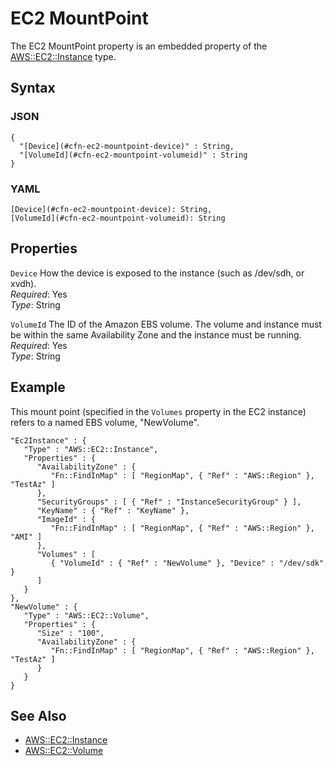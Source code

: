 # EC2 MountPoint<a name="aws-properties-ec2-mount-point"></a>

The EC2 MountPoint property is an embedded property of the [AWS::EC2::Instance](aws-properties-ec2-instance.md) type\.

## Syntax<a name="w13ab1c21c10d111c49c52b5"></a>

### JSON<a name="aws-properties-ec2-mount-point-syntax.json"></a>

```
{
  "[Device](#cfn-ec2-mountpoint-device)" : String,
  "[VolumeId](#cfn-ec2-mountpoint-volumeid)" : String
}
```

### YAML<a name="aws-properties-ec2-mount-point-syntax.yaml"></a>

```
[Device](#cfn-ec2-mountpoint-device): String,
[VolumeId](#cfn-ec2-mountpoint-volumeid): String
```

## Properties<a name="w13ab1c21c10d111c49c52b7"></a>

`Device`  <a name="cfn-ec2-mountpoint-device"></a>
How the device is exposed to the instance \(such as /dev/sdh, or xvdh\)\.  
*Required*: Yes  
*Type*: String

`VolumeId`  <a name="cfn-ec2-mountpoint-volumeid"></a>
The ID of the Amazon EBS volume\. The volume and instance must be within the same Availability Zone and the instance must be running\.  
*Required*: Yes  
*Type*: String

## Example<a name="w13ab1c21c10d111c49c52b9"></a>

This mount point \(specified in the `Volumes` property in the EC2 instance\) refers to a named EBS volume, "NewVolume"\.

```
"Ec2Instance" : {
   "Type" : "AWS::EC2::Instance",
   "Properties" : {
      "AvailabilityZone" : {
         "Fn::FindInMap" : [ "RegionMap", { "Ref" : "AWS::Region" }, "TestAz" ]
      },
      "SecurityGroups" : [ { "Ref" : "InstanceSecurityGroup" } ],
      "KeyName" : { "Ref" : "KeyName" },
      "ImageId" : {
         "Fn::FindInMap" : [ "RegionMap", { "Ref" : "AWS::Region" }, "AMI" ]
      },
      "Volumes" : [
         { "VolumeId" : { "Ref" : "NewVolume" }, "Device" : "/dev/sdk" }
      ]
   }
},
"NewVolume" : {
   "Type" : "AWS::EC2::Volume",
   "Properties" : {
      "Size" : "100",
      "AvailabilityZone" : {
         "Fn::FindInMap" : [ "RegionMap", { "Ref" : "AWS::Region" }, "TestAz" ]
      }
   }
}
```

## See Also<a name="w13ab1c21c10d111c49c52c11"></a>
+ [AWS::EC2::Instance](aws-properties-ec2-instance.md)
+ [AWS::EC2::Volume](aws-properties-ec2-ebs-volume.md)
